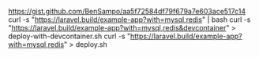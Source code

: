 https://gist.github.com/BenSampo/aa5f72584df79f679a7e603ace517c14
curl -s "https://laravel.build/example-app?with=mysql,redis" | bash
curl -s "https://laravel.build/example-app?with=mysql,redis&devcontainer" > deploy-with-devcontainer.sh
curl -s "https://laravel.build/example-app?with=mysql,redis" > deploy.sh